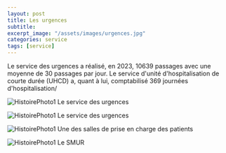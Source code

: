 ```yaml
---
layout: post
title: Les urgences
subtitle:
excerpt_image: "/assets/images/urgences.jpg"
categories: service
tags: [service]
---
```


Le service des urgences a réalisé, en 2023, 10639 passages avec une moyenne de 30 passages par jour.
Le service d'unité d'hospitalisation de courte durée (UHCD) a, quant à lui, comptabilisé 369 journées d'hospitalisation/

![HistoirePhoto1](https://ch-clamecy.github.io/JEP2025/assets/images/Clamecy-07613.jpg)  Le service des urgences


![HistoirePhoto1](https://ch-clamecy.github.io/JEP2025/assets/images/Clamecy-07659.jpg)  Le service des urgences


![HistoirePhoto1](https://ch-clamecy.github.io/JEP2025/assets/images/Clamecy-07621.jpg)  Une des salles de prise en charge des patients


![HistoirePhoto1](https://ch-clamecy.github.io/JEP2025/assets/images/smur.jpg)  Le SMUR
